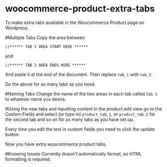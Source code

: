woocommerce-product-extra-tabs
==============================

To make extra tabs available in the Woocommerce Product page on Wordpress.

#Multiple Tabs
Copy the area between
```
//****** TAB 1 AREA START HERE ******
```
and
```
//****** TAB 2 AREA ENDS HERE ******
```

And paste it at the end of the document. Then replace ```tab_1``` with ```tab_2```.

Do the above for as many tabs as you need.

#Naming Tabs
Change the name of the two areas in each tab called ```Tab 1``` to whatever name you desire.

#Using the new tabs and inputting content
In the product edit view go to the Custom Fields and select (or type in) ```product_tab_1```, or ```product_tab_2``` for the second tab and so on for as many tabs as you have set up.

Every time you edit the text in custom fields you need to click the update button.

Now you have extra woocommerce product tabs.

#Knowing Issues
Currently doesn't automatically format, so HTML formatting is required.
